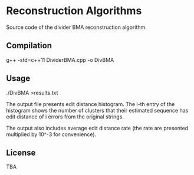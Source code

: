 # Reconstruction Algorithms

Source code of the divider BMA reconstruction algorithm.
 

## Compilation

g++ -std=c++11 DividerBMA.cpp -o DivBMA 


## Usage

./DivBMA >results.txt

The output file presents edit distance histogram. The i-th entry of the histogram shows the number of clusters that their estimated sequence has edit distance of i errors from the original strings. 

The output also includes average edit distance rate (the rate are presented multiplied by 10^-3 for convenience).

## 

## License
TBA
